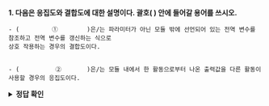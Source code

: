 **1. 다음은 응집도와 결합도에 대한 설명이다. 괄호(      ) 안에 들어갈 용어를 쓰시오.**

```
- (         ①        )은/는 파라미터가 아닌 모듈 밖에 선언되어 있는 전역 변수를 참조하고 전역 변수를 갱신하는 식으로 
상호 작용하는 경우의 결합도이다.
​

- (          ②       )은/는 모듈 내에서 한 활동으로부터 나온 출력값을 다른 활동이 사용할 경우의 응집도이다.
```

<details>
<summary><b>정답 확인</b></summary>
<div markdown="1">
<br></br>

① 공통 결합도(Common Coupling)

② 순차적 응집도(Sequential Cohesion)

</div>
</details>